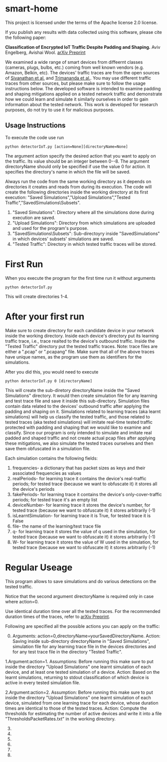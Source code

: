 # smart-home
This project is licensed under the terms of the Apache license 2.0 license.

If you publish any results with data collected using this software, please cite the following paper:

**Classification of Encrypted IoT Traffic Despite Padding and Shaping.** Aviv Engelberg, Avishai Wool. [arXiv Preprint](https://arxiv.org/abs/2110.11188)

We examined a wide range of smart devices from diffeernt classes (cameras, plugs, bulbs, etc.) coming from well known vendors (e.g. Amazon, Belkin, etc).
The devices' traffic traces are from the open sources of [Sivanathan et al.](https://ieeexplore.ieee.org/document/8116438) and [Trimananda et al.](https://www.ndss-symposium.org/ndss-paper/packet-level-signatures-for-smart-home-devices/). 
You may use different traffic traces from other sources, but please make sure to follow the usage instructions below.
The developed software is intended to examine padding and shaping mitigations applied on a tested network traffic and demonstrate how we could learn and simulate it similarly ourselves in order to gain information about the tested network.
This work is developed for research purposes, do not try to use it for malicious purposes. 
## Usage Instructions

To execute the code use run
```
python detectorIoT.py [action=None][directoryName=None]
```
The argument action specify the desired action that you want to apply on the traffic. Its value should be an integer between 0--8. 
The argument directoryName should only be specified if use the value 0 for action. It specifies the directory's name in which the file will be saved.

Always run the code from the same working directory as it depends on directories it creates and reads from during its execution.
The code will create the following directories inside the working directory at its first execution: "Saved Simulations","Upload Simulations","Tested Traffic","SavedSimulations\Subsets".

1. "Saved Simulations": Directory where all the simulations done during execution are saved.
2. "Upload Simulations": Directory from which simulations are uploaded and used for the program's purpose.
3. "SavedSimulations\Subsets": Sub-directoyry inside "SavedSimulations" in which devices' subsets' simulations are saved.
4. "Tested Traffic": Directory in which tested traffic traces will be stored.
# First Run
When you execute the program for the first time run it without arguments
```
python detectorIoT.py 
```
This will create directories 1-4.

# After your first run
Make sure to create directory for each candidate device in your network inside the working directory.
Inside each device's directory put its learning traffic trace, i.e., trace realted to the device's outbound traffic. 
Inside the "Tested Traffic" directory put the tested traffic traces. Note: trace files are either a ".pcap" or ".pcapang" file.
Make sure that all of the above traces have unique names, as the program use them as identifiers for the simulations.

After you did this, you would need to execute
```
python detectorIoT.py 0 [directoryName]
```
This will create the sub-diretory directoryName inside the "Saved Simulations" directory. 
It would then create simulation file for any learning and test trace file and save it inside this sub-directory. 
Simulation files contain data related to the devices' outbound traffic after applying the padding and shaping on it.
Simulations related to learning traces (aka learnt simulations) will help us classify the tested traffic, and those related to tested traces (aka tested simulations) will imitate real-time tested traffic protected with padding and shaping that we would like to examine and classify.
Since our program is only intended to simulate and imitate real padded and shaped traffic and not create actual pcap files after applying these mitigations, we also simulate the tested traces ourselves and then save them obfuscated in a simulation file.

Each simulation contains the following fields:
1. frequencies- a dictionary that has packet sizes as keys and their associated frequencies as values
2. realPeriods- for learning trace it contains the device's real-traffic periods; for tested trace (because we want to obfuscate it) it stores all the device's periods
3. fakePeriods- for learning trace it contains the device's only-cover-traffic periods; for tested trace it's an empty list
4. deviceNumber- for learning trace it stores the device's number, for tested trace (because we want to obfuscate it) it stores arbitrarily (-1)
5. isLearntSimulation- for learning trace it is True, for tested trace it is False
6. file- the name of the learning/test trace file 
7. q- for learning trace it stores the value of q used in the simulation, for tested trace (because we want to obfuscate it) it stores arbitrarily (-1)
8. W- for learning trace it stores the value of W used in the simulation, for tested trace (because we want to obfuscate it) it stores arbitrarily (-1)

# Regular Useage

This program allows to save simulations and do various detections on the tested traffic.

Notice that the second argument directoryName is required only in case where action=0.

Use identical duration time over all the tested traces. For the recommended duration times of the traces, refer to [arXiv Preprint](https://arxiv.org/abs/2110.11188).

Following are specified all the possible actions you can apply on the traffic:

0. Arguments: action=0,directoryName=yourSavedDirectoryName. Action: Saving inside sub-directory directoryName in "Saved Simulations", simulation file for any learning trace file in the devices directories and for any test trace file in the directory "Tested Traffic".

1.Argument:action=1. Assumptions: Before running this make sure to put inside the directory "Upload Simulations" one learnt simulation of each device, and at least one tested simulation of a device. Action: Based on the learnt simulations, returning to stdout classification of which device is active in every tested simulation file.

2.Argument:action=2. Assumption: Before running this make sure to put inside the directory "Upload Simulations" one learnt simulation of each device, simulated from one learning trace for each device, whose duration times are identical to those of the tested traces. Action: Compute the thresholds for estimating the number of active devices and write it into a file "ThresholdsPacketRates.txt" in the working directory.

3.

4.

5.

6.

7.

8.








